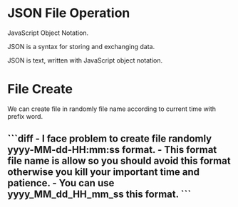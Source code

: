 <html>
  <head></head>
  <body>
    <h1>JSON File Operation</h1>
    <p>JavaScript Object Notation.</p>
    <p>JSON is a syntax for storing and exchanging data.</p>
    <p>JSON is text, written with JavaScript object notation.</p>
    <h1>File Create</h1>
    <p>We can create file in randomly file name according to current time with prefix word.</p>
    <h2>
```diff
- I face problem to create file randomly yyyy-MM-dd-HH:mm:ss format.
- This format file name is allow so you should avoid this format otherwise you kill your important time and patience.
- You can use yyyy_MM_dd_HH_mm_ss this format.
```
</h2>

  </body>
  </html>
